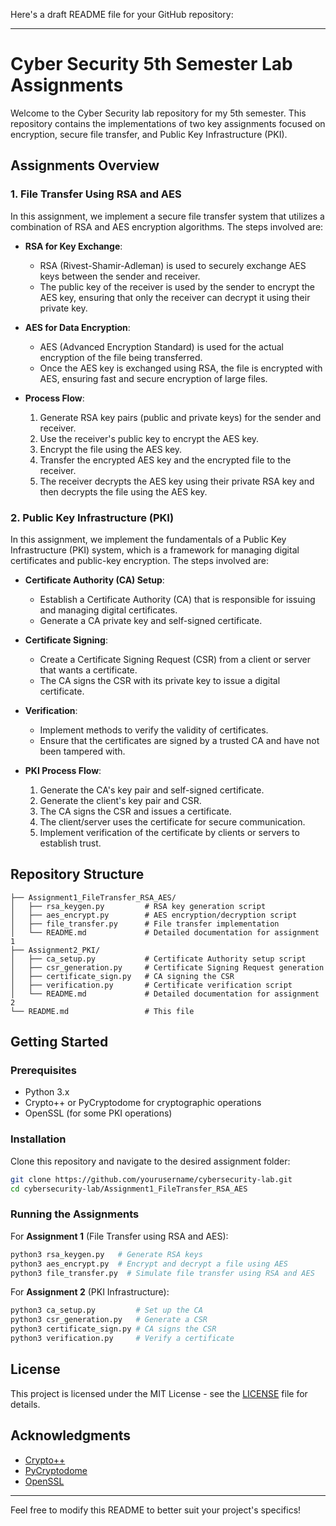Here's a draft README file for your GitHub repository:

---

# Cyber Security 5th Semester Lab Assignments

Welcome to the Cyber Security lab repository for my 5th semester. This repository contains the implementations of two key assignments focused on encryption, secure file transfer, and Public Key Infrastructure (PKI).

## Assignments Overview

### 1. File Transfer Using RSA and AES
In this assignment, we implement a secure file transfer system that utilizes a combination of RSA and AES encryption algorithms. The steps involved are:

- **RSA for Key Exchange**: 
  - RSA (Rivest-Shamir-Adleman) is used to securely exchange AES keys between the sender and receiver.
  - The public key of the receiver is used by the sender to encrypt the AES key, ensuring that only the receiver can decrypt it using their private key.

- **AES for Data Encryption**:
  - AES (Advanced Encryption Standard) is used for the actual encryption of the file being transferred.
  - Once the AES key is exchanged using RSA, the file is encrypted with AES, ensuring fast and secure encryption of large files.

- **Process Flow**:
  1. Generate RSA key pairs (public and private keys) for the sender and receiver.
  2. Use the receiver's public key to encrypt the AES key.
  3. Encrypt the file using the AES key.
  4. Transfer the encrypted AES key and the encrypted file to the receiver.
  5. The receiver decrypts the AES key using their private RSA key and then decrypts the file using the AES key.

### 2. Public Key Infrastructure (PKI)
In this assignment, we implement the fundamentals of a Public Key Infrastructure (PKI) system, which is a framework for managing digital certificates and public-key encryption. The steps involved are:

- **Certificate Authority (CA) Setup**:
  - Establish a Certificate Authority (CA) that is responsible for issuing and managing digital certificates.
  - Generate a CA private key and self-signed certificate.

- **Certificate Signing**:
  - Create a Certificate Signing Request (CSR) from a client or server that wants a certificate.
  - The CA signs the CSR with its private key to issue a digital certificate.

- **Verification**:
  - Implement methods to verify the validity of certificates.
  - Ensure that the certificates are signed by a trusted CA and have not been tampered with.

- **PKI Process Flow**:
  1. Generate the CA's key pair and self-signed certificate.
  2. Generate the client's key pair and CSR.
  3. The CA signs the CSR and issues a certificate.
  4. The client/server uses the certificate for secure communication.
  5. Implement verification of the certificate by clients or servers to establish trust.

## Repository Structure

```plaintext
├── Assignment1_FileTransfer_RSA_AES/
│   ├── rsa_keygen.py         # RSA key generation script
│   ├── aes_encrypt.py        # AES encryption/decryption script
│   ├── file_transfer.py      # File transfer implementation
│   └── README.md             # Detailed documentation for assignment 1
├── Assignment2_PKI/
│   ├── ca_setup.py           # Certificate Authority setup script
│   ├── csr_generation.py     # Certificate Signing Request generation
│   ├── certificate_sign.py   # CA signing the CSR
│   ├── verification.py       # Certificate verification script
│   └── README.md             # Detailed documentation for assignment 2
└── README.md                 # This file
```

## Getting Started

### Prerequisites
- Python 3.x
- Crypto++ or PyCryptodome for cryptographic operations
- OpenSSL (for some PKI operations)

### Installation
Clone this repository and navigate to the desired assignment folder:

```bash
git clone https://github.com/yourusername/cybersecurity-lab.git
cd cybersecurity-lab/Assignment1_FileTransfer_RSA_AES
```

### Running the Assignments

For **Assignment 1** (File Transfer using RSA and AES):

```bash
python3 rsa_keygen.py   # Generate RSA keys
python3 aes_encrypt.py  # Encrypt and decrypt a file using AES
python3 file_transfer.py  # Simulate file transfer using RSA and AES
```

For **Assignment 2** (PKI Infrastructure):

```bash
python3 ca_setup.py         # Set up the CA
python3 csr_generation.py   # Generate a CSR
python3 certificate_sign.py # CA signs the CSR
python3 verification.py     # Verify a certificate
```

## License
This project is licensed under the MIT License - see the [LICENSE](LICENSE) file for details.

## Acknowledgments
- [Crypto++](https://cryptopp.com/)
- [PyCryptodome](https://pycryptodome.readthedocs.io/)
- [OpenSSL](https://www.openssl.org/)

---

Feel free to modify this README to better suit your project's specifics!
